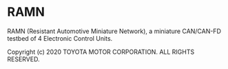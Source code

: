 # RAMN
RAMN (Resistant Automotive Miniature Network), a miniature CAN/CAN-FD testbed of 4 Electronic Control Units.

Copyright (c) 2020 TOYOTA MOTOR CORPORATION. ALL RIGHTS RESERVED.
